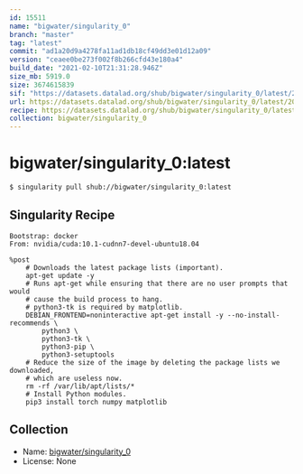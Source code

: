 ```yaml
---
id: 15511
name: "bigwater/singularity_0"
branch: "master"
tag: "latest"
commit: "ad1a20d9a4278fa11ad1db18cf49dd3e01d12a09"
version: "ceaee0be273f002f8b266cfd43e180a4"
build_date: "2021-02-10T21:31:28.946Z"
size_mb: 5919.0
size: 3674615839
sif: "https://datasets.datalad.org/shub/bigwater/singularity_0/latest/2021-02-10-ad1a20d9-ceaee0be/ceaee0be273f002f8b266cfd43e180a4.sif"
url: https://datasets.datalad.org/shub/bigwater/singularity_0/latest/2021-02-10-ad1a20d9-ceaee0be/
recipe: https://datasets.datalad.org/shub/bigwater/singularity_0/latest/2021-02-10-ad1a20d9-ceaee0be/Singularity
collection: bigwater/singularity_0
---
```


# bigwater/singularity_0:latest

```bash
$ singularity pull shub://bigwater/singularity_0:latest
```

## Singularity Recipe

```singularity
Bootstrap: docker
From: nvidia/cuda:10.1-cudnn7-devel-ubuntu18.04

%post
    # Downloads the latest package lists (important).
    apt-get update -y
    # Runs apt-get while ensuring that there are no user prompts that would
    # cause the build process to hang.
    # python3-tk is required by matplotlib.
    DEBIAN_FRONTEND=noninteractive apt-get install -y --no-install-recommends \
        python3 \
        python3-tk \
        python3-pip \
        python3-setuptools
    # Reduce the size of the image by deleting the package lists we downloaded,
    # which are useless now.
    rm -rf /var/lib/apt/lists/*
    # Install Python modules.
    pip3 install torch numpy matplotlib
```

## Collection

 - Name: [bigwater/singularity_0](https://github.com/bigwater/singularity_0)
 - License: None

